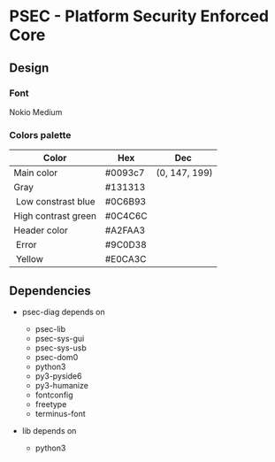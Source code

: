 # PSEC - Platform Security Enforced Core

## Design

### Font

Nokio Medium

### Colors palette

| Color | Hex | Dec |
|--|--|--|
| Main color | #0093c7 | (0, 147, 199) |
| Gray | #131313 | |
| Low constrast blue | #0C6B93 | | 
| High contrast green | #0C4C6C | | 
| Header color | #A2FAA3 | | 
| Error | #9C0D38 | |
| Yellow | #E0CA3C | |

## Dependencies

- psec-diag depends on
  - psec-lib
  - psec-sys-gui
  - psec-sys-usb
  - psec-dom0
  - python3
  - py3-pyside6 
  - py3-humanize 
  - fontconfig 
  - freetype 
  - terminus-font

- lib depends on
  - python3